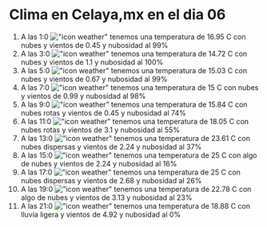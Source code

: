 # Clima en Celaya,mx en el dia 06

1. A las 1:0 !["icon weather"](http://openweathermap.org/img/w/04n.png) tenemos una temperatura de 16.95 C con nubes y  vientos de 0.45 y nubosidad al 99%
1. A las 3:0 !["icon weather"](http://openweathermap.org/img/w/04n.png) tenemos una temperatura de 14.72 C con nubes y  vientos de 1.1 y nubosidad al 100%
1. A las 5:0 !["icon weather"](http://openweathermap.org/img/w/04n.png) tenemos una temperatura de 15.03 C con nubes y  vientos de 0.67 y nubosidad al 99%
1. A las 7:0 !["icon weather"](http://openweathermap.org/img/w/04n.png) tenemos una temperatura de 15 C con nubes y  vientos de 0.99 y nubosidad al 98%
1. A las 9:0 !["icon weather"](http://openweathermap.org/img/w/04d.png) tenemos una temperatura de 15.84 C con nubes rotas y  vientos de 0.45 y nubosidad al 74%
1. A las 11:0 !["icon weather"](http://openweathermap.org/img/w/04d.png) tenemos una temperatura de 18.05 C con nubes rotas y  vientos de 3.1 y nubosidad al 55%
1. A las 13:0 !["icon weather"](http://openweathermap.org/img/w/03d.png) tenemos una temperatura de 23.61 C con nubes dispersas y  vientos de 2.24 y nubosidad al 37%
1. A las 15:0 !["icon weather"](http://openweathermap.org/img/w/02d.png) tenemos una temperatura de 25 C con algo de nubes y  vientos de 2.24 y nubosidad al 16%
1. A las 17:0 !["icon weather"](http://openweathermap.org/img/w/03d.png) tenemos una temperatura de 25 C con nubes dispersas y  vientos de 2.68 y nubosidad al 26%
1. A las 19:0 !["icon weather"](http://openweathermap.org/img/w/02d.png) tenemos una temperatura de 22.78 C con algo de nubes y  vientos de 3.13 y nubosidad al 23%
1. A las 21:0 !["icon weather"](http://openweathermap.org/img/w/10n.png) tenemos una temperatura de 18.88 C con lluvia ligera y  vientos de 4.92 y nubosidad al 0%
